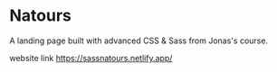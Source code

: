 # Natours
A landing page built with advanced CSS &amp; Sass from Jonas's course. 

website link https://sassnatours.netlify.app/
